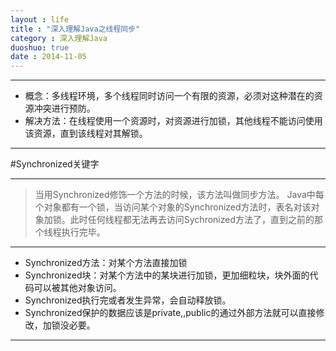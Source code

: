 ```yaml
---
layout : life
title : "深入理解Java之线程同步"
category : 深入理解Java
duoshuo: true
date : 2014-11-05
---
```

----------

* 概念：多线程环境，多个线程同时访问一个有限的资源，必须对这种潜在的资源冲突进行预防。
* 解决方法：在线程使用一个资源时，对资源进行加锁，其他线程不能访问使用该资源，直到该线程对其解锁。

-----------

#Synchronized关键字

-------
>当用Synchronized修饰一个方法的时候，该方法叫做同步方法。
>Java中每个对象都有一个锁，当访问某个对象的Synchronized方法时，表名对该对象加锁。此时任何线程都无法再去访问Sychronized方法了，直到之前的那个线程执行完毕。

----------

* Synchronized方法：对某个方法直接加锁
* Synchronized块：对某个方法中的某块进行加锁，更加细粒块，块外面的代码可以被其他对象访问。
* Synchronized执行完或者发生异常，会自动释放锁。
* Synchronized保护的数据应该是private,,public的通过外部方法就可以直接修改，加锁没必要。

----------






